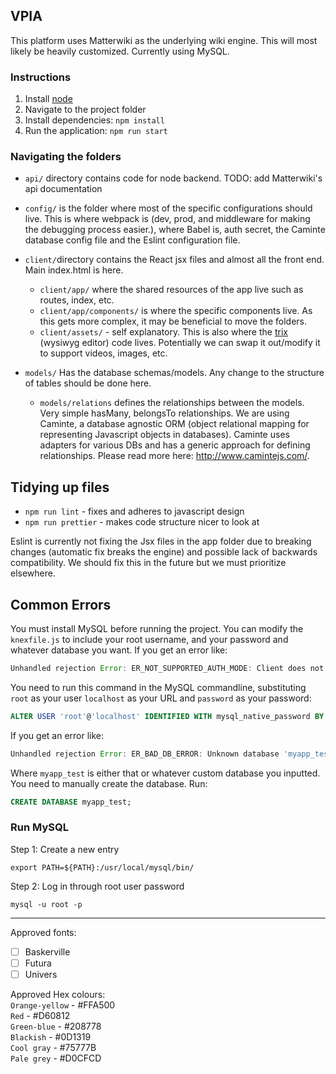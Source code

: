 ## VPIA

This platform uses Matterwiki as the underlying wiki engine. This will most likely be heavily customized. Currently using MySQL.

### Instructions
1. Install [node](https://nodejs.org/en/)
2. Navigate to the project folder
3. Install dependencies: `npm install`
4. Run the application: `npm run start`

### Navigating the folders
* `api/` directory contains code for node backend.
TODO: add Matterwiki's api documentation

* `config/` is the folder where most of the specific configurations should live. This is where webpack is (dev, prod, and middleware for making the debugging process easier.), where Babel is, auth secret, the Caminte database config file and the Eslint configuration file. 

* `client/`directory contains the React jsx files and almost all the front end. Main index.html is here.  
    * `client/app/` where the shared resources of the app live such as routes, index, etc.
    * `client/app/components/` is where the specific components live. As this gets more complex, it may be beneficial to move the folders.
    * `client/assets/` - self explanatory. This is also where the [trix](https://github.com/basecamp/trix) (wysiwyg editor) code lives. Potentially we can swap it out/modify it to support videos, images, etc.

* `models/` Has the database schemas/models. Any change to the structure of tables should be done here.
    * `models/relations` defines the relationships between the models. Very simple hasMany, belongsTo relationships. We are using Caminte, a database agnostic ORM (object relational mapping for representing Javascript objects in databases). Caminte uses adapters for various DBs and has a generic approach for defining relationships. Please read more here: http://www.camintejs.com/.

## Tidying up files
* `npm run lint` - fixes and adheres to javascript design
* `npm run prettier` - makes code structure nicer to look at

Eslint is currently not fixing the Jsx files in the app folder due to breaking changes (automatic fix breaks the engine) and possible lack of backwards compatibility. We should fix this in the future but we must prioritize elsewhere.

## Common Errors
You must install MySQL before running the project. You can modify the `knexfile.js` to include your root username, and your password and whatever database you want.
If you get an error like:
```javascript
Unhandled rejection Error: ER_NOT_SUPPORTED_AUTH_MODE: Client does not support authentication protocol requested by server; consider upgrading MySQL client
```
You need to run this command in the MySQL commandline, substituting `root` as your user `localhost` as your URL and `password` as your password:
```sql
ALTER USER 'root'@'localhost' IDENTIFIED WITH mysql_native_password BY 'password'
```

If you get an error like:
```javascript
Unhandled rejection Error: ER_BAD_DB_ERROR: Unknown database 'myapp_test'
```
Where `myapp_test` is either that or whatever custom database you inputted. You need to manually create the database.
Run:
```sql
CREATE DATABASE myapp_test;
```
### Run MySQL
Step 1: Create a new entry
```
export PATH=${PATH}:/usr/local/mysql/bin/
```
Step 2: Log in through root user password
```
mysql -u root -p
```

---

Approved fonts:  
* [ ] Baskerville  
* [ ] Futura
* [ ] Univers

Approved Hex colours:  
`Orange-yellow` - #FFA500  
`Red` - #D60812  
`Green-blue` - #208778    
`Blackish` - #0D1319  
`Cool gray` - #75777B  
`Pale grey` - #D0CFCD  
